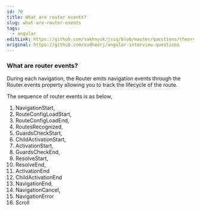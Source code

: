```yaml
---
id: 70
title: What are router events?
slug: what-are-router-events
tags:
  - angular
editLink: https://github.com/sakhnyuk/jsiq/blob/master/questions/theory/angular/70.md
original: https://github.com/sudheerj/angular-interview-questions
---
```


### What are router events?

During each navigation, the Router emits navigation events through the Router.events property allowing you to track the lifecycle of the route.

The sequence of router events is as below,

1. NavigationStart,
2. RouteConfigLoadStart,
3. RouteConfigLoadEnd,
4. RoutesRecognized,
5. GuardsCheckStart,
6. ChildActivationStart,
7. ActivationStart,
8. GuardsCheckEnd,
9. ResolveStart,
10. ResolveEnd,
11. ActivationEnd
12. ChildActivationEnd
13. NavigationEnd,
14. NavigationCancel,
15. NavigationError
16. Scroll
